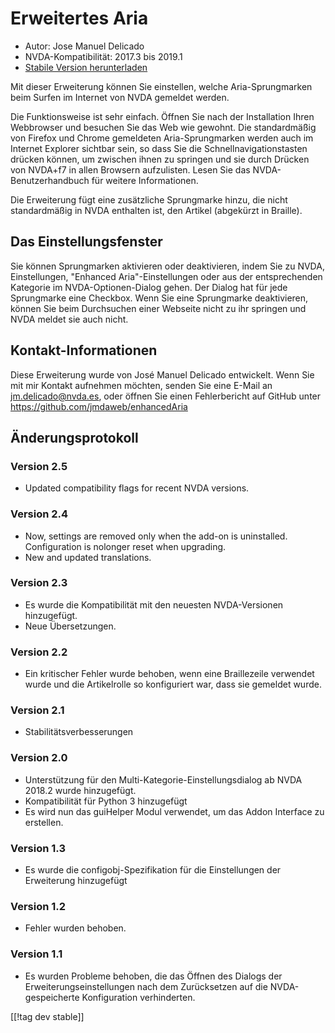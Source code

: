 # Erweitertes Aria #

* Autor: Jose Manuel Delicado
* NVDA-Kompatibilität: 2017.3 bis 2019.1
* [Stabile Version herunterladen][1]

Mit dieser Erweiterung können Sie einstellen, welche Aria-Sprungmarken beim
Surfen im Internet von NVDA gemeldet werden.

Die Funktionsweise ist sehr einfach. Öffnen Sie nach der Installation Ihren
Webbrowser und besuchen Sie das Web wie gewohnt. Die standardmäßig von
Firefox und Chrome gemeldeten Aria-Sprungmarken werden auch im Internet
Explorer sichtbar sein, so dass Sie die Schnellnavigationstasten drücken
können, um zwischen ihnen zu springen und sie durch Drücken von NVDA+f7 in
allen Browsern aufzulisten. Lesen Sie das NVDA-Benutzerhandbuch für weitere
Informationen.

Die Erweiterung fügt eine zusätzliche Sprungmarke hinzu, die nicht
standardmäßig in NVDA enthalten ist, den Artikel (abgekürzt in Braille).

## Das Einstellungsfenster

Sie können Sprungmarken aktivieren oder deaktivieren, indem Sie zu NVDA,
Einstellungen, "Enhanced Aria"-Einstellungen oder aus der entsprechenden
Kategorie im NVDA-Optionen-Dialog gehen. Der Dialog hat für jede Sprungmarke
eine Checkbox. Wenn Sie eine Sprungmarke deaktivieren, können Sie beim
Durchsuchen einer Webseite nicht zu ihr springen und NVDA meldet sie auch
nicht.

## Kontakt-Informationen

Diese Erweiterung wurde von José Manuel Delicado entwickelt. Wenn Sie mit
mir Kontakt aufnehmen möchten, senden Sie eine E-Mail an
jm.delicado@nvda.es, oder öffnen Sie einen Fehlerbericht auf GitHub unter
https://github.com/jmdaweb/enhancedAria

## Änderungsprotokoll

### Version 2.5

* Updated compatibility flags for recent NVDA versions.

### Version 2.4

* Now, settings are removed only when the add-on is
  uninstalled. Configuration is nolonger reset when upgrading.
* New and updated translations.

### Version 2.3

* Es wurde die Kompatibilität mit den neuesten NVDA-Versionen hinzugefügt.
* Neue Übersetzungen.

### Version 2.2

* Ein kritischer Fehler wurde behoben, wenn eine Braillezeile verwendet
  wurde und die Artikelrolle so konfiguriert war, dass sie gemeldet wurde.

### Version 2.1

* Stabilitätsverbesserungen

### Version 2.0

* Unterstützung für den Multi-Kategorie-Einstellungsdialog ab NVDA 2018.2
  wurde hinzugefügt.
* Kompatibilität für Python 3 hinzugefügt
* Es wird nun das guiHelper Modul verwendet, um das Addon Interface zu
  erstellen.

### Version 1.3

* Es wurde die configobj-Spezifikation  für die Einstellungen der
  Erweiterung hinzugefügt

### Version 1.2

* Fehler wurden behoben.

### Version 1.1

* Es wurden Probleme behoben, die das Öffnen des Dialogs der
  Erweiterungseinstellungen nach dem Zurücksetzen auf die NVDA-gespeicherte
  Konfiguration verhinderten.

[[!tag dev stable]]

[1]: https://addons.nvda-project.org/files/get.php?file=earia

